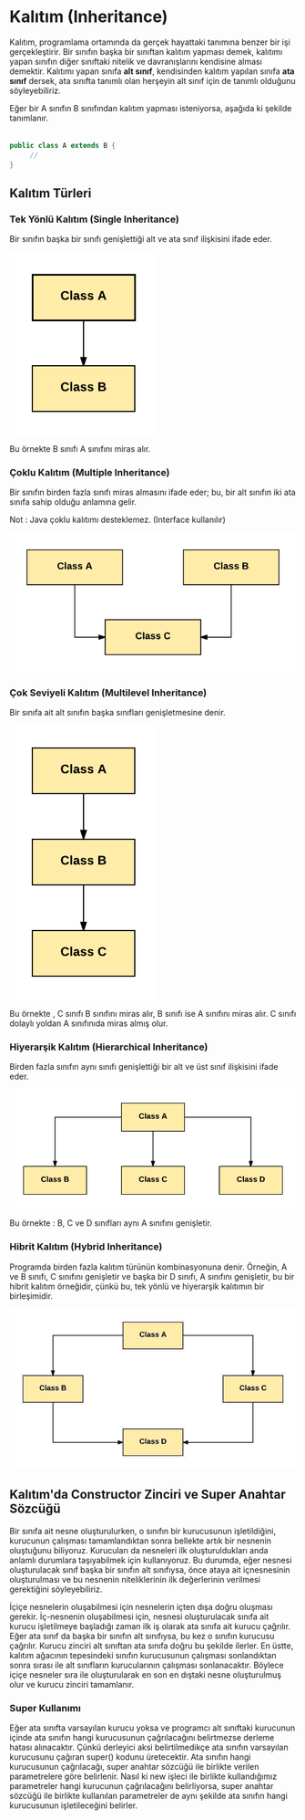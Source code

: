 # Kalıtım (Inheritance)

Kalıtım, programlama ortamında da gerçek hayattaki tanımına benzer bir işi gerçekleştirir. Bir sınıfın başka bir sınıftan kalıtım yapması demek, kalıtımı yapan
sınıfın diğer sınıftaki nitelik ve davranışlarını kendisine alması demektir. Kalıtımı yapan sınıfa **alt sınıf**, kendisinden kalıtım yapılan sınıfa **ata
sınıf** dersek, ata sınıfta tanımlı olan herşeyin alt sınıf için de tanımlı olduğunu söyleyebiliriz.

Eğer bir A sınıfın B sınıfından kalıtım yapması isteniyorsa, aşağıda ki şekilde tanımlanır.

```java

public class A extends B {
     // 
}

```

## Kalıtım Türleri

### Tek Yönlü Kalıtım (Single Inheritance)

Bir sınıfın başka bir sınıfı genişlettiği alt ve ata sınıf ilişkisini ifade eder.

![](figures/kl1.png)

Bu örnekte B sınıfı A sınıfını miras alır.

### Çoklu Kalıtım (Multiple Inheritance)

Bir sınıfın birden fazla sınıfı miras almasını ifade eder; bu, bir alt sınıfın iki ata sınıfa sahip olduğu anlamına gelir.

Not : Java çoklu kalıtımı desteklemez. (Interface kullanılır)

![](figures/kl2.png)

### Çok Seviyeli Kalıtım (Multilevel Inheritance)

Bir sınıfa ait alt sınıfın başka sınıfları genişletmesine denir.

![](figures/kl3.png)

Bu örnekte , C sınıfı B sınıfını miras alır, B sınıfı ise A sınıfını miras alır. C sınıfı dolaylı yoldan A sınıfınıda miras almış olur.

### Hiyerarşik Kalıtım (Hierarchical Inheritance)

Birden fazla sınıfın aynı sınıfı genişlettiği bir alt ve üst sınıf ilişkisini ifade eder.

![](figures/kl4.png)

Bu örnekte : B, C ve D sınıfları aynı A sınıfını genişletir.

### Hibrit Kalıtım (Hybrid Inheritance)

Programda birden fazla kalıtım türünün kombinasyonuna denir. Örneğin, A ve B sınıfı, C sınıfını genişletir ve başka bir D sınıfı, A sınıfını genişletir, bu bir
hibrit kalıtım örneğidir, çünkü bu, tek yönlü ve hiyerarşik kalıtımın bir birleşimidir.

![](figures/kl5.jpeg)

## Kalıtım'da Constructor Zinciri ve Super Anahtar Sözcüğü #

Bir sınıfa ait nesne oluşturulurken, o sınıfın bir kurucusunun işletildiğini, kurucunun çalışması tamamlandıktan sonra bellekte artık bir nesnenin oluştuğunu
biliyoruz. Kurucuları da nesneleri ilk oluşturuldukları anda anlamlı durumlara taşıyabilmek için kullanıyoruz. Bu durumda, eğer nesnesi oluşturulacak sınıf
başka bir sınıfın alt sınıfıysa, önce ataya ait içnesnesinin oluşturulması ve bu nesnenin niteliklerinin ilk değerlerinin verilmesi gerektiğini söyleyebiliriz.

İçiçe nesnelerin oluşabilmesi için nesnelerin içten dışa doğru oluşması gerekir. İç-nesnenin oluşabilmesi için, nesnesi oluşturulacak sınıfa ait kurucu
işletilmeye başladığı zaman ilk iş olarak ata sınıfa ait kurucu çağrılır. Eğer ata sınıf da başka bir sınıfın alt sınıfıysa, bu kez o sınıfın kurucusu çağrılır.
Kurucu zinciri alt sınıftan ata sınıfa doğru bu şekilde ilerler. En üstte, kalıtım ağacının tepesindeki sınıfın kurucusunun çalışması sonlandıktan sonra sırası
ile alt sınıfların kurucularının çalışması sonlanacaktır. Böylece içiçe nesneler sıra ile oluşturularak en son en dıştaki nesne oluşturulmuş olur ve kurucu
zinciri tamamlanır.

### Super Kullanımı

Eğer ata sınıfta varsayılan kurucu yoksa ve programcı alt sınıftaki kurucunun içinde ata sınıfın hangi kurucusunun çağrılacağını belirtmezse derleme hatası
alınacaktır. Çünkü derleyici aksi belirtilmedikçe ata sınıfın varsayılan kurucusunu çağıran super() kodunu üretecektir. Ata sınıfın hangi kurucusunun
çağrılacağı, super anahtar sözcüğü ile birlikte verilen parametrelere göre belirlenir. Nasıl ki new işleci ile birlikte kullandığımız parametreler hangi
kurucunun çağrılacağını belirliyorsa, super anahtar sözcüğü ile birlikte kullanılan parametreler de aynı şekilde ata sınıfın hangi kurucusunun işletileceğini
belirler. 


